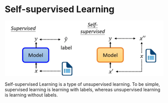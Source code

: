 # Self-supervised Learning

![selfandnonself](media/selfandnonself.png)

Self-supervised Learning is a type of unsupervised learning. To be simple, supervised learning is learning with labels, whereas unsupervised learning is learning without labels.

